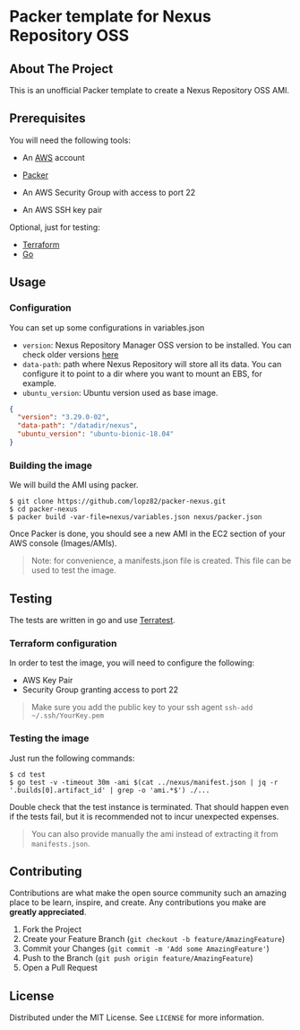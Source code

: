 # Packer template for Nexus Repository OSS

## About The Project

This is an unofficial Packer template to create a Nexus Repository OSS AMI.


## Prerequisites

You will need the following tools:

* An [AWS](https://aws.amazon.com/?nc2=h_lg) account
* [Packer](https://learn.hashicorp.com/tutorials/packer/getting-started-install)

* An AWS Security Group with access to port 22
* An AWS SSH key pair

Optional, just for testing:

* [Terraform](https://www.terraform.io/downloads.html)
* [Go](https://golang.org/doc/install)

## Usage

### Configuration

You can set up some configurations in variables.json

* `version`: Nexus Repository Manager OSS version to be installed. You can check older versions [here](https://help.sonatype.com/repomanager3/download/download-archives---repository-manager-3)
* `data-path`: path where Nexus Repository will store all its data. You can configure it to point to a dir where you want to mount an EBS, for example.
* `ubuntu_version`: Ubuntu version used as base image.

```json
{
  "version": "3.29.0-02",
  "data-path": "/datadir/nexus",
  "ubuntu_version": "ubuntu-bionic-18.04"
}
```

### Building the image

We will build the AMI using packer.

```shell
$ git clone https://github.com/lopz82/packer-nexus.git
$ cd packer-nexus
$ packer build -var-file=nexus/variables.json nexus/packer.json
```

Once Packer is done, you should see a new AMI in the EC2 section of your AWS console (Images/AMIs).

> Note: for convenience, a manifests.json file is created. This file can be used to test the image.

## Testing
The tests are written in go and use [Terratest](https://terratest.gruntwork.io/).
### Terraform configuration

In order to test the image, you will need to configure the following:

* AWS Key Pair
* Security Group granting access to port 22

> Make sure you add the public key to your ssh agent `ssh-add ~/.ssh/YourKey.pem`


### Testing the image

Just run the following commands:

```shell
$ cd test
$ go test -v -timeout 30m -ami $(cat ../nexus/manifest.json | jq -r '.builds[0].artifact_id' | grep -o 'ami.*$') ./...
```

Double check that the test instance is terminated. That should happen even if the tests fail, 
but it is recommended not to incur unexpected expenses.

> You can also provide manually the ami instead of extracting it from `manifests.json`.

## Contributing

Contributions are what make the open source community such an amazing place to be learn, inspire, and create. Any contributions you make are **greatly appreciated**.

1. Fork the Project
2. Create your Feature Branch (`git checkout -b feature/AmazingFeature`)
3. Commit your Changes (`git commit -m 'Add some AmazingFeature'`)
4. Push to the Branch (`git push origin feature/AmazingFeature`)
5. Open a Pull Request

## License

Distributed under the MIT License. See `LICENSE` for more information.
